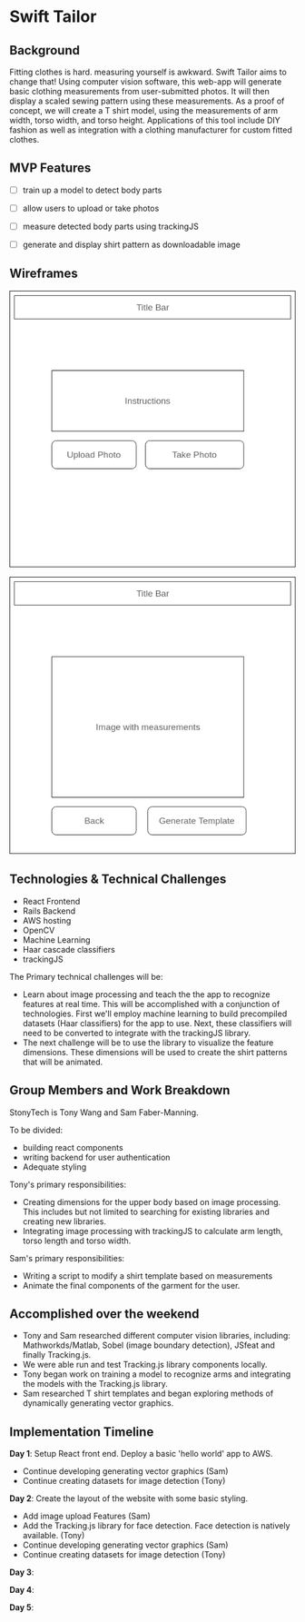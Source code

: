 # Swift Tailor

## Background

Fitting clothes is hard. measuring yourself is awkward. Swift Tailor aims to change that! Using computer vision software, this web-app will generate basic clothing measurements from user-submitted photos. It will then display a scaled sewing pattern using these measurements. As a proof of concept, we will create a T shirt model, using the measurements of arm width, torso width, and torso height.
Applications of this tool include DIY fashion as well as integration with a clothing manufacturer for custom fitted clothes.

## MVP Features

- [ ] train up a model to detect body parts
- [ ] allow users to upload or take photos
- [ ] measure detected body parts using trackingJS
- [ ] generate and display shirt pattern as downloadable image


## Wireframes

![wireframe1](docs/wireframes/wireframe1.png)

![wireframe2](docs/wireframes/wireframe2.png)


## Technologies & Technical Challenges
  - React Frontend
  - Rails Backend
  - AWS hosting
  - OpenCV
  - Machine Learning
  - Haar cascade classifiers
  - trackingJS

  The Primary technical challenges will be:
  - Learn about image processing and teach the the app to recognize features at real time. This will be accomplished with a conjunction of technologies.  First we'll employ machine learning to build precompiled datasets (Haar classifiers) for the app to use.  Next, these classifiers will need to be converted to integrate with the trackingJS library.
  -  The next challenge will be to use the library to visualize the feature dimensions. These dimensions will be used to create the shirt patterns that will be animated.

## Group Members and Work Breakdown
StonyTech is Tony Wang and Sam Faber-Manning.

To be divided:
  - building react components
  - writing backend for user authentication
  - Adequate styling

Tony's primary responsibilities:
  - Creating dimensions for the upper body based on image processing.  This includes but not limited to searching for existing libraries and creating new libraries.
  - Integrating image processing with trackingJS to calculate arm length, torso length and torso width.

Sam's primary responsibilities:
  - Writing a script to modify a shirt template based on measurements
  - Animate the final components of the garment for the user.

## Accomplished over the weekend
  - Tony and Sam researched different computer vision libraries, including: Mathworkds/Matlab, Sobel (image boundary detection), JSfeat and finally Tracking.js.
  - We were able run and test Tracking.js library components locally.
  - Tony began work on training a model to recognize arms and integrating the models with the Tracking.js library.
  - Sam researched T shirt templates and began exploring methods of dynamically generating vector graphics.

## Implementation Timeline

**Day 1**: Setup React front end. Deploy a basic 'hello world' app to AWS.
  - Continue developing generating vector graphics (Sam)
  - Continue creating datasets for image detection (Tony)

**Day 2**: Create the layout of the website with some basic styling.
  - Add image upload Features (Sam)
  - Add the Tracking.js library for face detection.  Face detection is natively available. (Tony)
  - Continue developing generating vector graphics (Sam)
  - Continue creating datasets for image detection (Tony)

**Day 3**:

**Day 4**:

**Day 5**:
